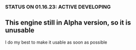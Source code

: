 ### STATUS ON 01.16.23: ACTIVE DEVELOPING



## This engine still in Alpha version, so it is unusable

I do my best to make it usable as soon as possible
